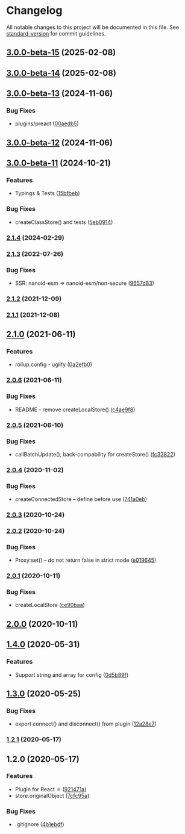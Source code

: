 # Changelog

All notable changes to this project will be documented in this file. See [standard-version](https://github.com/conventional-changelog/standard-version) for commit guidelines.

## [3.0.0-beta-15](https://github.com/foreverido/justorm/compare/v3.0.0-beta-14...v3.0.0-beta-15) (2025-02-08)

## [3.0.0-beta-14](https://github.com/foreverido/justorm/compare/v3.0.0-beta-13...v3.0.0-beta-14) (2025-02-08)

## [3.0.0-beta-13](https://github.com/foreverido/justorm/compare/v3.0.0-beta-12...v3.0.0-beta-13) (2024-11-06)


### Bug Fixes

* plugins/preact ([00aedb5](https://github.com/foreverido/justorm/commit/00aedb52a2ab4bb5566186a4f83a0e5400a739b6))

## [3.0.0-beta-12](https://github.com/foreverido/justorm/compare/v3.0.0-beta-11...v3.0.0-beta-12) (2024-11-06)

## [3.0.0-beta-11](https://github.com/foreverido/justorm/compare/v2.1.3...v3.0.0-beta-11) (2024-10-21)


### Features

* Typings & Tests ([15bfbeb](https://github.com/foreverido/justorm/commit/15bfbeba2fe10d07f307f1444e7a9de94da716fe))


### Bug Fixes

* createClassStore() and tests ([5eb0914](https://github.com/foreverido/justorm/commit/5eb09146b897689fa821e1084b4289f143cbc61c))

### [2.1.4](https://github.com/foreverido/justorm/compare/v2.1.3...v2.1.4) (2024-02-29)

### [2.1.3](https://github.com/foreverido/justorm/compare/v2.1.2...v2.1.3) (2022-07-26)


### Bug Fixes

* SSR: nanoid-esm => nanoid-esm/non-secure ([9657d83](https://github.com/foreverido/justorm/commit/9657d83013afe72bbbadbfc21b204ea6d06b61e8))

### [2.1.2](https://github.com/foreverido/justorm/compare/v2.1.1...v2.1.2) (2021-12-09)

### [2.1.1](https://github.com/foreverido/justorm/compare/v2.1.0...v2.1.1) (2021-12-08)

## [2.1.0](https://github.com/apostololeg/justorm/compare/v2.0.6...v2.1.0) (2021-06-11)


### Features

* rollup.config - uglify ([0a2efb0](https://github.com/apostololeg/justorm/commit/0a2efb06b2338f051cf8e86ad74ad217c327b88c))

### [2.0.6](https://github.com/apostololeg/justorm/compare/v2.0.5...v2.0.6) (2021-06-11)


### Bug Fixes

* README - remove createLocalStore() ([c4ae9f8](https://github.com/apostololeg/justorm/commit/c4ae9f818d1135e9ab7db781704d9819c06e5fc5))

### [2.0.5](https://github.com/apostololeg/justorm/compare/v2.0.4...v2.0.5) (2021-06-10)


### Bug Fixes

* callBatchUpdate(), back-compability for createStore() ([fc33822](https://github.com/apostololeg/justorm/commit/fc33822bfbe1682dc2425956b4cc6b263f2b5039))

### [2.0.4](https://github.com/apostololeg/justorm/compare/v2.0.3...v2.0.4) (2020-11-02)


### Bug Fixes

* createConnectedStore – define before use ([741a0eb](https://github.com/apostololeg/justorm/commit/741a0ebbeefc7099fbaf85d2b4b89d8671d6531b))

### [2.0.3](https://github.com/apostololeg/justorm/compare/v2.0.2...v2.0.3) (2020-10-24)

### [2.0.2](https://github.com/apostololeg/justorm/compare/v2.0.1...v2.0.2) (2020-10-24)


### Bug Fixes

* Proxy:set() – do not return false in strict mode ([e019645](https://github.com/apostololeg/justorm/commit/e019645820cc4a47024596e1982b3f19b96e1ca9))

### [2.0.1](https://github.com/apostololeg/justorm/compare/v2.0.0...v2.0.1) (2020-10-11)


### Bug Fixes

* createLocalStore ([ce90baa](https://github.com/apostololeg/justorm/commit/ce90baa67baf5a81e6cc1c99c6b84b13e46deda8))

## [2.0.0](https://github.com/apostololeg/justorm/compare/v1.4.0...v2.0.0) (2020-10-11)

## [1.4.0](https://github.com/apostololeg/justorm/compare/v1.3.0...v1.4.0) (2020-05-31)


### Features

* Support string and array for config ([0d5b89f](https://github.com/apostololeg/justorm/commit/0d5b89fa7cb7d73baeb84ae887b9aa18d2e83c17))

## [1.3.0](https://github.com/apostololeg/justorm/compare/v1.2.1...v1.3.0) (2020-05-25)


### Bug Fixes

* export connect() and disconnect() from plugin ([12a28e7](https://github.com/apostololeg/justorm/commit/12a28e79de6d1274951d6d88d486c504bb86dd5b))

### [1.2.1](https://github.com/apostololeg/justorm/compare/v1.2.0...v1.2.1) (2020-05-17)

## 1.2.0 (2020-05-17)


### Features

* Plugin for React ⚛️ ([921471a](https://github.com/apostololeg/justorm/commit/921471ae915ffdad980ad9fb7af3453519af6ff6))
* store.originalObject ([7cfc95a](https://github.com/apostololeg/justorm/commit/7cfc95af516f1077178b349bfe8d35012d980df8))


### Bug Fixes

* .gitignore ([4b1ebdf](https://github.com/apostololeg/justorm/commit/4b1ebdf2237229f31c881d9ce6185520b37a02eb))
